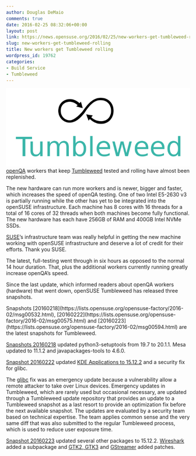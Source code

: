 ```yaml
---
author: Douglas DeMaio
comments: true
date: 2016-02-25 08:32:06+00:00
layout: post
link: https://news.opensuse.org/2016/02/25/new-workers-get-tumbleweed-rolling/
slug: new-workers-get-tumbleweed-rolling
title: New workers get Tumbleweed rolling
wordpress_id: 19762
categories:
- Build Service
- Tumbleweed
---
```


![Tumbleweed-black-green](/wp-content/uploads/2015/10/Tumbleweed-black-green.png)[openQA](https://openqa.opensuse.org/) workers that keep [Tumbleweed](https://en.opensuse.org/Portal:Tumbleweed) tested and rolling have almost been replenished.

The new hardware can run more workers and is newer, bigger and faster, which increases the speed of openQA testing. One of two Intel E5-2630 v3 is partially running while the other has yet to be integrated into the openSUSE infrastructure. Each machine has 8 cores with 16 threads for a total of 16 cores of 32 threads when both machines become fully functional. The new hardware has each have 256GB of RAM and 400GB Intel NVMe SSDs.

[SUSE](https://www.suse.com/)’s infrastructure team was really helpful in getting the new machine working with openSUSE infrastructure and deserve a lot of credit for their efforts. Thank you SUSE.

The latest, full-testing went through in six hours as opposed to the normal 14 hour duration. That, plus the additional workers currently running greatly increase openQA’s speed.

Since the last update, which informed readers about openQA workers (hardware) that went down, openSUSE Tumbleweed has released three snapshots.

<!-- more -->Snapshots [20160218](https://lists.opensuse.org/opensuse-factory/2016-02/msg00532.html), [20160222](https://lists.opensuse.org/opensuse-factory/2016-02/msg00575.html) and [20160223](https://lists.opensuse.org/opensuse-factory/2016-02/msg00594.html) are the latest snapshots for Tumbleweed.

[Snapshots 20160218](https://lists.opensuse.org/opensuse-factory/2016-02/msg00532.html) updated python3-setuptools from 19.7 to 20.1.1. Mesa updated to 11.1.2 and javapackages-tools to 4.6.0.

[Snapshot 20160222](https://lists.opensuse.org/opensuse-factory/2016-02/msg00575.html) updated [KDE Applications to 15.12.2](https://www.kde.org/announcements/announce-applications-15.12.2.php) and a security fix for glibc.

The [glibc](http://www.eweek.com/security/linux-systems-patched-for-critical-glibc-flaw.html) fix was an emergency update because a vulnerability allow a remote attacker to take over Linux devices. Emergency updates in Tumbleweed, which are rarely used but occasional necessary, are updated through a Tumbleweed update repository that provides an update to a Tumbleweed snapshot as a last resort to provide an optimization fix before the next available snapshot. The updates are evaluated by a security team based on technical expertise. The team applies common sense and the very same diff that was also submitted to the regular Tumbleweed process, which is used to reduce user exposure time.

[Snapshot 20160223](https://lists.opensuse.org/opensuse-factory/2016-02/msg00594.html) updated several other packages to 15.12.2. [Wireshark](https://www.wireshark.org/) added a subpackage and [GTK2, GTK3](http://www.gtk.org/) and [GStreamer](https://gstreamer.freedesktop.org/) added patches.
